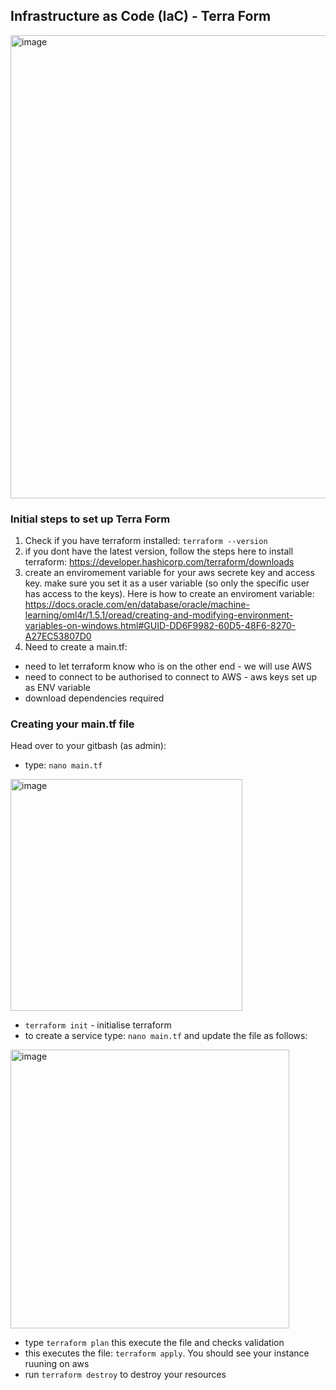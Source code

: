 ## Infrastructure as Code (IaC) - Terra Form


<img width="741" alt="image" src="https://github.com/MutiatOba/iac_terraform/assets/118978642/a4400756-cf8c-4e63-8512-f67ba749d185">

### Initial steps to set up Terra Form

1. Check if you have terraform installed: ```terraform --version```
2. if you dont have the latest version, follow the steps here to install terraform: https://developer.hashicorp.com/terraform/downloads
3. create an enviromement variable for your aws secrete key and access key. make sure you set it as a user variable (so only the specific user has access to the keys). Here is how to create an enviroment variable: https://docs.oracle.com/en/database/oracle/machine-learning/oml4r/1.5.1/oread/creating-and-modifying-environment-variables-on-windows.html#GUID-DD6F9982-60D5-48F6-8270-A27EC53807D0
4. Need to create a main.tf: 
- need to let terraform know who is on the other end - we will use AWS
- need to connect to be authorised to connect to AWS - aws keys set up as ENV variable
- download dependencies required 

### Creating your main.tf file

Head over to your gitbash (as admin):

- type: ```nano main.tf```
<img width="371" alt="image" src="https://github.com/MutiatOba/iac_terraform/assets/118978642/9aa9e3dd-70bd-4e6f-9b3d-4c80c2cd710d">

- ```terraform init``` - initialise terraform
- to create a service type: ```nano main.tf``` and update the file as follows:
<img width="446" alt="image" src="https://github.com/MutiatOba/iac_terraform/assets/118978642/0c0928b6-f335-4c56-9ba9-fb9775602667">

- type ```terraform plan``` this execute the file and checks validation
- this executes the file: ```terraform apply```. You should see your instance ruuning on aws
- run ```terraform destroy``` to destroy your resources 
